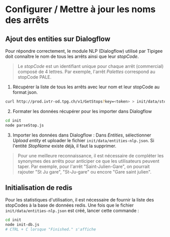 # Configurer / Mettre à jour les noms des arrêts

## Ajout des entities sur Dialogflow

Pour répondre correctement, le module NLP (Dialogflow) utilisé par Tipigee doit connaître le nom de tous les arrêts ainsi que leur *stopCode*.

> Le *stopCode* est un identifiant unique pour chaque arrêt (commercial) composé de 4 lettres. Par exemple, l'arrêt *Palettes* correspond au stopCode PALE.

1. Récupérer la liste de tous les arrêts avec leur nom et leur stopCode au format json.

```bash
curl http://prod.ivtr-od.tpg.ch/v1/GetStops?key=<token> > init/data/stops.json
```

2. Formater les données récupérer pour les importer dans Dialogflow

```bash
cd init
node parseStop.js
```

3. Importer les données dans Dialogflow : Dans *Entities*, sélectionner *Upload entity* et uploader le fichier `init/data/entities-nlp.json`. Si l'entité *StopName* existe déjà, il faut la supprimer.

> Pour une meilleure reconnaissance, il est nécessaire de compléter les synonymes des arrêts pour anticiper ce que les utilisateurs peuvent taper. Par exemple, pour l'arrêt "Saint-Julien-Gare", on pourrait rajouter "St Ju gare", "St-Ju-gare" ou encore "Gare saint julien".

## Initialisation de redis

Pour les statistiques d'utilisation, il est nécessaire de fournir la liste des stopCodes à la base de données redis. Une fois que le fichier `init/data/entities-nlp.json` est créé, lancer cette commande :

```bash
cd init
node init-db.js
# CTRL + C lorsque "Finished." s'affiche
```

